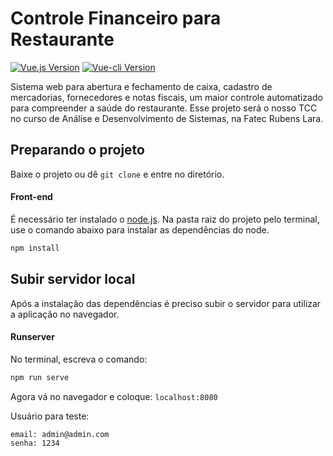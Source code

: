 

# Controle Financeiro para Restaurante

[![Vue.js Version][vue-image]][vue-url]
[![Vue-cli Version][cli-image]][cli-url]


Sistema web para abertura e fechamento de caixa, cadastro de mercadorias, fornecedores e notas fiscais, um maior controle automatizado para compreender a saúde do restaurante. Esse projeto será o nosso TCC no curso de Análise e Desenvolvimento de Sistemas, na Fatec Rubens Lara.

## Preparando o projeto

Baixe o projeto ou dê `git clone` e entre no diretório.

#### Front-end

É necessário ter instalado o [node.js](https://nodejs.org/en/download/). Na pasta raiz do projeto pelo terminal, use o comando abaixo para instalar as dependências do node.

```sh
npm install
```

## Subir servidor local

Após a instalação das dependências é preciso subir o servidor para utilizar a aplicação no navegador.

#### Runserver

No terminal, escreva o comando:

```sh
npm run serve
```

Agora vá no navegador e coloque: `localhost:8080`

Usuário para teste:

    email: admin@admin.com
    senha: 1234


[vue-image]: https://img.shields.io/badge/vue-v2.6.11-green
[vue-url]: https://vuejs.org/
[cli-image]: https://img.shields.io/badge/cli-v4.5.0-yellow
[cli-url]: https://cli.vuejs.org/
